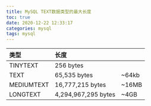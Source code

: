 ```yaml
---
title: MySQL TEXT数据类型的最大长度
toc: true
date: 2020-12-22 12:33:17
categories: mysql
tags: mysql
---
```


| 类型 | 长度 | |
|:---- |:----| --- |
|TINYTEXT	| 256 bytes | |	 
|TEXT	| 65,535 bytes |	~64kb |
|MEDIUMTEXT	 | 16,777,215 bytes |	~16MB |
|LONGTEXT |	4,294,967,295 bytes |	~4GB |